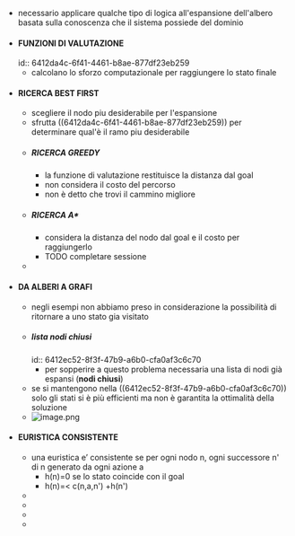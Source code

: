 - necessario applicare qualche tipo di logica all'espansione dell'albero basata sulla conoscenza che il sistema possiede del dominio
- #### FUNZIONI DI VALUTAZIONE
  id:: 6412da4c-6f41-4461-b8ae-877df23eb259
	- calcolano lo sforzo computazionale per raggiungere lo stato finale
- #### RICERCA BEST FIRST
	- scegliere il nodo piu desiderabile per l'espansione
	- sfrutta ((6412da4c-6f41-4461-b8ae-877df23eb259)) per determinare qual'è il ramo piu desiderabile
	- ##### RICERCA GREEDY
		- la funzione di valutazione restituisce la distanza dal goal
		- non considera il costo del percorso
		- non è detto che trovi il cammino migliore
	- ##### RICERCA A*
		- considera la distanza del nodo dal goal e il costo per raggiungerlo
		- TODO completare sessione
	-
- #### DA ALBERI A GRAFI
	- negli esempi non abbiamo preso in considerazione la possibilità di ritornare a uno stato gia visitato
	- ##### lista nodi chiusi
	  id:: 6412ec52-8f3f-47b9-a6b0-cfa0af3c6c70
		- per sopperire a questo problema necessaria una lista di nodi già espansi (**nodi chiusi**)
	- se si mantengono nella ((6412ec52-8f3f-47b9-a6b0-cfa0af3c6c70)) solo gli stati si è più efficienti ma non è garantita la ottimalità della soluzione
	- ![image.png](../assets/image_1678962162203_0.png)
- #### EURISTICA CONSISTENTE
	- una euristica e’ consistente se per ogni nodo n, ogni
	  successore n' di n generato da ogni azione a
		- h(n)=0 se lo stato coincide con il goal
		- h(n)=< c(n,a,n') +h(n')
	-
	-
	-
	-


